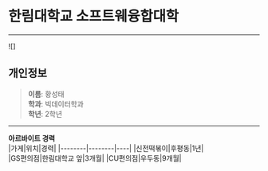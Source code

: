 # 한림대학교 소프트웨융합대학
----
![]

## 개인정보
> **이름**: 황성태  
> **학과**: 빅데이터학과  
> **학년**: 2학년  
-------

**아르바이트 경력**  
|가게|위치|경력|
|--------|--------|----|
|신전떡볶이|후평동|1년|  
|GS편의점|한림대학교 앞|3개월|
|CU편의점|우두동|9개월|

